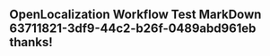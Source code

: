 <properties
ms.topic="hero-topic"
ms.test1="hero-topic"
ms.test2="test"/>


## OpenLocalization Workflow Test MarkDown 63711821-3df9-44c2-b26f-0489abd961eb thanks!



<!--HONumber=Jul16_HO4-->


